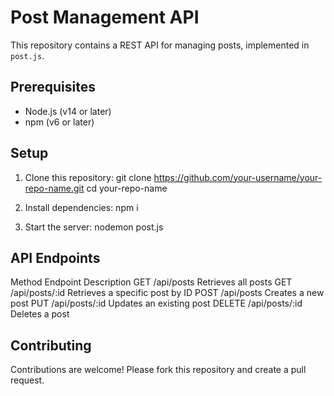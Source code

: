 # Post Management API

This repository contains a REST API for managing posts, implemented in `post.js`.

## Prerequisites

- Node.js (v14 or later)
- npm (v6 or later)

## Setup

1. Clone this repository:
   git clone https://github.com/your-username/your-repo-name.git
   cd your-repo-name

2. Install dependencies:
    npm i

3. Start the server:
    nodemon post.js

## API Endpoints
Method	Endpoint	Description
GET	/api/posts	Retrieves all posts
GET	/api/posts/:id	Retrieves a specific post by ID
POST	/api/posts	Creates a new post
PUT	/api/posts/:id	Updates an existing post
DELETE	/api/posts/:id	Deletes a post

## Contributing

Contributions are welcome! Please fork this repository and create a pull request.